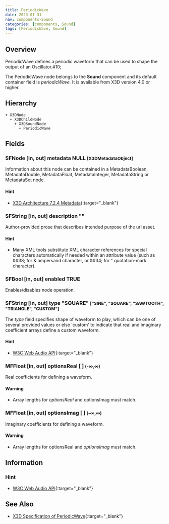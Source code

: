 ```yaml
---
title: PeriodicWave
date: 2023-01-31
nav: components-Sound
categories: [components, Sound]
tags: [PeriodicWave, Sound]
---
```

<style>
.post h3 {
   word-spacing: 0.2em;
}
</style>

## Overview

PeriodicWave defines a periodic waveform that can be used to shape the output of an Oscillator.#10;

The PeriodicWave node belongs to the **Sound** component and its default container field is *periodicWave.* It is available from X3D version 4.0 or higher.

## Hierarchy

```
+ X3DNode
  + X3DChildNode
    + X3DSoundNode
      + PeriodicWave
```

## Fields

### SFNode [in, out] **metadata** NULL <small>[X3DMetadataObject]</small>

Information about this node can be contained in a MetadataBoolean, MetadataDouble, MetadataFloat, MetadataInteger, MetadataString or MetadataSet node.

#### Hint

- [X3D Architecture 7.2.4 Metadata](https://www.web3d.org/specifications/X3Dv4Draft/ISO-IEC19775-1v4-CD1/Part01/components/core.html#Metadata){:target="_blank"}

### SFString [in, out] **description** ""

Author-provided prose that describes intended purpose of the url asset.

#### Hint

- Many XML tools substitute XML character references for special characters automatically if needed within an attribute value (such as &amp;#38; for &amp; ampersand character, or &amp;#34; for " quotation-mark character).

### SFBool [in, out] **enabled** TRUE

Enables/disables node operation.

### SFString [in, out] **type** "SQUARE" <small>["SINE", "SQUARE", "SAWTOOTH", "TRIANGLE", "CUSTOM"]</small>

The *type* field specifies shape of waveform to play, which can be one of several provided values or else 'custom' to indicate that real and imaginary coefficient arrays define a custom waveform.

#### Hint

- [W3C Web Audio API](https://www.w3.org/TR/webaudio/#dictdef-periodicwaveoptions){:target="_blank"}

### MFFloat [in, out] **optionsReal** [ ] <small>(-∞,∞)</small>

Real coefficients for defining a waveform.

#### Warning

- Array lengths for *optionsReal* and optionsImag must match.

### MFFloat [in, out] **optionsImag** [ ] <small>(-∞,∞)</small>

Imaginary coefficients for defining a waveform.

#### Warning

- Array lengths for optionsReal and *optionsImag* must match.

## Information

### Hint

- [W3C Web Audio API](https://www.w3.org/TR/webaudio/#periodicwave){:target="_blank"}

## See Also

- [X3D Specification of PeriodicWave](https://www.web3d.org/documents/specifications/19775-1/V4.0/Part01/components/sound.html#PeriodicWave){:target="_blank"}
